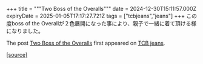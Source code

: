 +++
title = """Two Boss of the Overalls"""
date = 2024-12-30T15:11:57.000Z
expiryDate = 2025-01-05T17:17:27.721Z
tags = ["tcbjeans","jeans"]
+++
この度boss of the Overallが２色展開になった事により、親子で一緒に着て頂ける様になりました。

The post [Two Boss of the Overalls](http://tcbjeans.com/2024/12/31/50583) first appeared on [TCB jeans](http://tcbjeans.com).

[[source]](http://tcbjeans.com/2024/12/31/50583)

